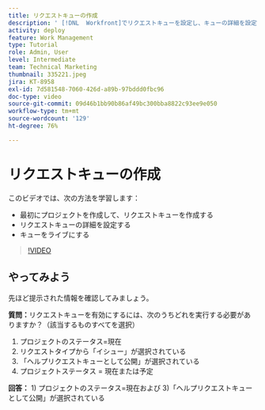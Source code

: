 ```yaml
---
title: リクエストキューの作成
description: ' [!DNL  Workfront]でリクエストキューを設定し、キューの詳細を設定する方法を説明します。組織が作業インテークを管理するのに役立つ手順を示します。'
activity: deploy
feature: Work Management
type: Tutorial
role: Admin, User
level: Intermediate
team: Technical Marketing
thumbnail: 335221.jpeg
jira: KT-8958
exl-id: 7d581548-7060-426d-a89b-97bddd0fbc96
doc-type: video
source-git-commit: 09d46b1bb90b86af49bc300bba8822c93ee9e050
workflow-type: tm+mt
source-wordcount: '129'
ht-degree: 76%

---
```


# リクエストキューの作成

このビデオでは、次の方法を学習します：

* 最初にプロジェクトを作成して、リクエストキューを作成する
* リクエストキューの詳細を設定する
* キューをライブにする

>[!VIDEO](https://video.tv.adobe.com/v/335221/?quality=12&learn=on)

## やってみよう

先ほど提示された情報を確認してみましょう。

**質問：**&#x200B;リクエストキューを有効にするには、次のうちどれを実行する必要がありますか？（該当するものすべてを選択）

1. プロジェクトのステータス=現在
1. リクエストタイプから「イシュー」が選択されている
1. 「ヘルプリクエストキューとして公開」が選択されている
1. プロジェクトステータス = 現在または予定

**回答：** 1) プロジェクトのステータス=現在および 3)「ヘルプリクエストキューとして公開」が選択されている

